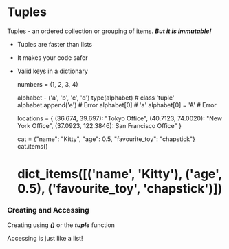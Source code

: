 # Tuples

   Tuples - an ordered collection or grouping of items. ***But it is immutable!***

   - Tuples are faster than lists
   - It makes your code safer
   - Valid keys in a dictionary

      numbers = (1, 2, 3, 4)

      alphabet - ('a', 'b', 'c', 'd')
      type(alphabet) # class 'tuple'
      alphabet.append('e') # Error
      alphabet[0] # 'a'
      alphabet[0] = 'A' # Error

      locations = {
         (36.674, 39.697): "Tokyo Office",
         (40.7123, 74.0020): "New York Office",
         (37.0923, 122.3846): San Francisco Office"
      }

      cat = {"name": "Kitty", "age": 0.5, "favourite_toy": "chapstick"}
      cat.items()
      # dict_items([('name', 'Kitty'), ('age', 0.5), ('favourite_toy', 'chapstick')])

### Creating and Accessing

   Creating using ***()*** or the ***tuple*** function

   Accessing is just like a list!
  